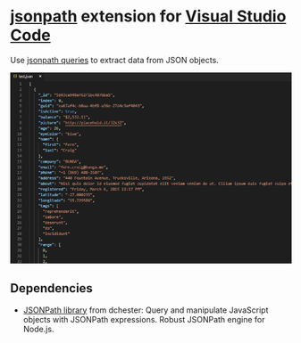 # [jsonpath](https://github.com/dchester/jsonpath) extension for [Visual Studio Code](https://code.visualstudio.com/)

Use [jsonpath queries](https://github.com/dchester/jsonpath#jsonpath-syntax) to extract data from JSON objects.

![Demo](docs/demo_2.gif)

## Dependencies
- [JSONPath library](https://github.com/dchester/jsonpath) from dchester: Query and manipulate JavaScript objects with JSONPath expressions. Robust JSONPath engine for Node.js.